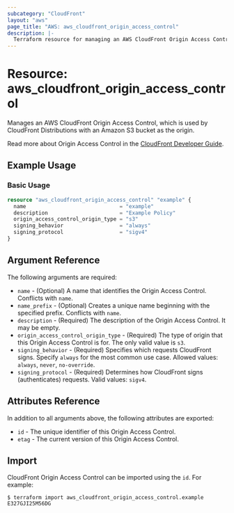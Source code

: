 ```yaml
---
subcategory: "CloudFront"
layout: "aws"
page_title: "AWS: aws_cloudfront_origin_access_control"
description: |-
  Terraform resource for managing an AWS CloudFront Origin Access Control.
---
```


# Resource: aws_cloudfront_origin_access_control

Manages an AWS CloudFront Origin Access Control, which is used by CloudFront Distributions with an Amazon S3 bucket as the origin.

Read more about Origin Access Control in the [CloudFront Developer Guide](https://docs.aws.amazon.com/AmazonCloudFront/latest/DeveloperGuide/private-content-restricting-access-to-s3.html).

## Example Usage

### Basic Usage

```terraform
resource "aws_cloudfront_origin_access_control" "example" {
  name                              = "example"
  description                       = "Example Policy"
  origin_access_control_origin_type = "s3"
  signing_behavior                  = "always"
  signing_protocol                  = "sigv4"
}
```

## Argument Reference

The following arguments are required:

* `name` - (Optional) A name that identifies the Origin Access Control. Conflicts with `name`.
* `name_prefix` - (Optional) Creates a unique name beginning with the specified prefix. Conflicts with `name`.
* `description` - (Required) The description of the Origin Access Control. It may be empty.
* `origin_access_control_origin_type` - (Required) The type of origin that this Origin Access Control is for. The only valid value is `s3`.
* `signing_behavior` - (Required) Specifies which requests CloudFront signs. Specify `always` for the most common use case. Allowed values: `always`, `never`, `no-override`.
* `signing_protocol` - (Required) Determines how CloudFront signs (authenticates) requests. Valid values: `sigv4`.

## Attributes Reference

In addition to all arguments above, the following attributes are exported:

* `id` - The unique identifier of this Origin Access Control.
* `etag` - The current version of this Origin Access Control.

## Import

CloudFront Origin Access Control can be imported using the `id`. For example:

```
$ terraform import aws_cloudfront_origin_access_control.example E327GJI25M56DG
```
